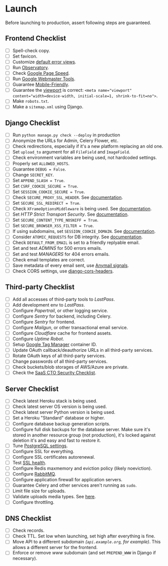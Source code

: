 # Launch

Before launching to production, assert following steps are guaranteed.

## Frontend Checklist

- [ ] Spell-check copy.
- [ ] Set favicon.
- [ ] Customize [default error views](https://docs.djangoproject.com/en/2.0/howto/deployment/checklist/#customize-the-default-error-views).
- [ ] Run [Observatory](https://observatory.mozilla.org/).
- [ ] Check [Google Page Speed](https://developers.google.com/speed/pagespeed/).
- [ ] Run [Google Webmaster Tools](https://www.google.com/webmasters/tools/home).
- [ ] Guarantee [Mobile-Friendly](https://search.google.com/test/mobile-friendly).
- [ ] Guarantee the [viewport](https://getbootstrap.com/docs/4.0/getting-started/introduction/#starter-template) is correct: `<meta name="viewport" content="width=device-width, initial-scale=1, shrink-to-fit=no">`.
- [ ] Make `robots.txt`.
- [ ] Make a `sitemap.xml` using Django.

## Django Checklist

- [ ] Run `python manage.py check --deploy` in production
- [ ] Anonymize the URLs for Admin, Celery Flower, etc.
- [ ] Check redirections, especially if it's a new platform replacing an old one.
- [ ] Set `upload_to` argument for all `FileField` and `ImageField`.
- [ ] Check environment variables are being used, not hardcoded settings.
- [ ] Properly set `ALLOWED_HOSTS`.
- [ ] Guarantee `DEBUG = False`.
- [ ] Change `SECRET_KEY`.
- [ ] Set `APPEND_SLASH = True`.
- [ ] Set `CSRF_COOKIE_SECURE = True`.
- [ ] Set `SESSION_COOKIE_SECURE = True`.
- [ ] Check `SECURE_PROXY_SSL_HEADER`. See [documentation](https://docs.djangoproject.com/en/2.0/ref/settings/#std:setting-SECURE_PROXY_SSL_HEADER).
- [ ] Set `SECURE_SSL_REDIRECT = True`.
- [ ] Check `XFrameOptionsMiddleware` is being used. See [documentation](https://docs.djangoproject.com/en/2.0/ref/clickjacking/#clickjacking-prevention).
- [ ] Set *HTTP Strict Transport Security*. See [documentation](https://docs.djangoproject.com/en/2.0/ref/middleware/#http-strict-transport-security).
- [ ] Set `SECURE_CONTENT_TYPE_NOSNIFF = True`.
- [ ] Set `SECURE_BROWSER_XSS_FILTER = True`.
- [ ] If using subdomains, set `SESSION_COOKIE_DOMAIN`. See [documentation](https://docs.djangoproject.com/en/2.0/topics/http/sessions/#session-security).
- [ ] Consider `ATOMIC_REQUESTS` for DB integrity. See [documentation](https://docs.djangoproject.com/en/2.0/topics/db/transactions/#tying-transactions-to-http-requests).
- [ ] Check `DEFAULT_FROM_EMAIL` is set to a friendly replyable email.
- [ ] Set and test *ADMINS* for 500 errors emails.
- [ ] Set and test *MANAGERS* for 404 errors emails.
- [ ] Check email templates are correct.
- [ ] Save metadata of every email sent, use [Anymail signals](http://anymail.readthedocs.io/en/stable/sending/signals/).
- [ ] Check CORS settings, use [django-cors-headers](https://github.com/ottoyiu/django-cors-headers).

## Third-party Checklist

- [ ] Add all accesses of third-party tools to *LastPass*.
- [ ] Add development env to *LastPass*.
- [ ] Configure *Papertrail*, or other logging service.
- [ ] Configure *Sentry* for backend, including Celery.
- [ ] Configure *Sentry* for frontend.
- [ ] Configure *Mailgun*, or other transactional email service.
- [ ] Configure *Cloudflare* cache for frontend assets.
- [ ] Configure *Uptime Robot*.
- [ ] Setup [Google Tag Manager](https://developers.google.com/tag-manager/quickstart) container ID.
- [ ] Update OAuth callback/deauthorize URLs in all third-party services.
- [ ] Rotate OAuth keys of all third-party services.
- [ ] Change passwords of all third-party services.
- [ ] Check buckets/blob storages of AWS/Azure are private.
- [ ] Check the [SaaS CTO Security Checklist](https://www.sqreen.io/checklists/saas-cto-security-checklist).

## Server Checklist
- [ ] Check latest Heroku stack is being used.
- [ ] Check latest server OS version is being used.
- [ ] Check latest server Python version is being used.
- [ ] Set a Heroku "Standard" database or higher.
- [ ] Configure database backup generation scripts.
- [ ] Configure full disk backups for the database server. Make sure it's stored in another resource group (not production), it's locked against deletion it's and easy and fast to restore it.
- [ ] Tune [PostgreSQL settings](http://pgtune.leopard.in.ua/).
- [ ] Configure SSL for everything.
- [ ] Configure SSL certificates autorenewal.
- [ ] Test [SSL health](https://www.ssllabs.com/ssltest/index.html).
- [ ] Configure Redis maxmemory and eviction policy (likely noeviction).
- [ ] Configure [RabbitMQ](https://www.rabbitmq.com/production-checklist.html).
- [ ] Configure application firewall for application servers.
- [ ] Guarantee Celery and other services aren't running as `sudo`.
- [ ] Limit file size for uploads.
- [ ] Validate uploads media types. See [here](http://blog.hayleyanderson.us/2015/07/18/validating-file-types-in-django/).
- [ ] Configure throttling.

## DNS Checklist

- [ ] Check records.
- [ ] Check TTL. Set low when launching, set high after everything is fine.
- [ ] Move API to a different subdomain *(`api.example.org`, for example)*. This allows a different server for the frontend.
- [ ] Enforce or remove *www* subdomain (and set `PREPEND_WWW` in Django if necessary).
